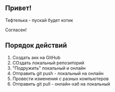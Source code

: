 ## Привет!

Тефтелька - пускай будет котик

Согласен!

## Порядок действий
1. Создать акк на GitHub
2. СОздать локальный репозиторий
3. "Подружить" локальный и онлайн
4. Отправить git push -  локальный на онлайн 
5. Провести изменения с разных компьютеров
6. Отправить git pull - онлайн-хаб на локальный